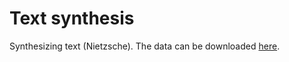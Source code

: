 # Text synthesisSynthesizing text (Nietzsche). The data can be downloaded [here](https://s3.amazonaws.com/text-datasets/nietzsche.txt).
